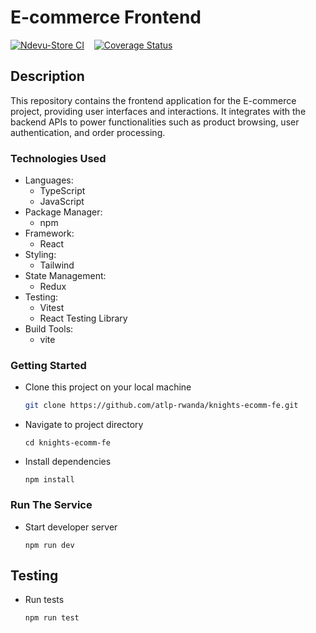# E-commerce Frontend

[![Ndevu-Store CI](https://github.com/atlp-rwanda/knights-ecomm-fe/actions/workflows/ci.yml/badge.svg)](https://github.com/atlp-rwanda/knights-ecomm-fe/actions/workflows/ci.yml) &nbsp;&nbsp; [![Coverage Status](https://coveralls.io/repos/github/atlp-rwanda/knights-ecomm-fe/badge.svg?branch=develop)](https://coveralls.io/github/atlp-rwanda/knights-ecomm-fe?branch=develop)

## Description

This repository contains the frontend application for the E-commerce project, providing user interfaces and interactions. It integrates with the backend APIs to power functionalities such as product browsing, user authentication, and order processing.

### Technologies Used

- Languages:
  - TypeScript
  - JavaScript
- Package Manager:
  - npm
- Framework:
  - React
- Styling:
  - Tailwind
- State Management:
  - Redux
- Testing:
  - Vitest
  - React Testing Library
- Build Tools:
  - vite

### Getting Started

- Clone this project on your local machine

  ```bash
  git clone https://github.com/atlp-rwanda/knights-ecomm-fe.git

  ```

- Navigate to project directory
  ```
  cd knights-ecomm-fe
  ```
- Install dependencies
  ```
  npm install
  ```

### Run The Service

- Start developer server
  ```
  npm run dev
  ```

## Testing

- Run tests
  ```
  npm run test
  ```
